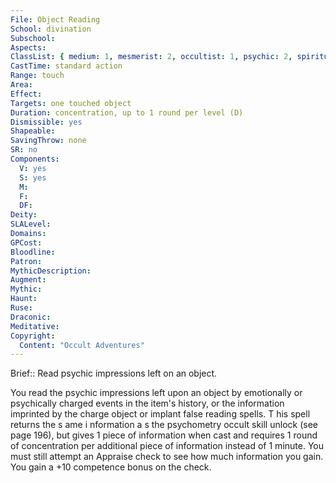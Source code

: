 ```yaml
---
File: Object Reading
School: divination
Subschool: 
Aspects: 
ClassList: { medium: 1, mesmerist: 2, occultist: 1, psychic: 2, spiritualist: 2 }
CastTime: standard action
Range: touch
Area: 
Effect: 
Targets: one touched object
Duration: concentration, up to 1 round per level (D)
Dismissible: yes
Shapeable: 
SavingThrow: none
SR: no
Components:
  V: yes
  S: yes
  M: 
  F: 
  DF: 
Deity: 
SLALevel: 
Domains: 
GPCost: 
Bloodline: 
Patron: 
MythicDescription: 
Augment: 
Mythic: 
Haunt: 
Ruse: 
Draconic: 
Meditative: 
Copyright:
  Content: "Occult Adventures"
---
```

Brief:: Read psychic impressions left on an object.

You read the psychic impressions left upon an object by emotionally or psychically charged events in the item's history, or the information imprinted by the charge object or implant false reading spells. T his spell returns the s ame i nformation a s the psychometry occult skill unlock (see page 196), but gives 1 piece of information when cast and requires 1 round of concentration per additional piece of information instead of 1 minute. You must still attempt an Appraise check to see how much information you gain. You gain a +10 competence bonus on the check.
